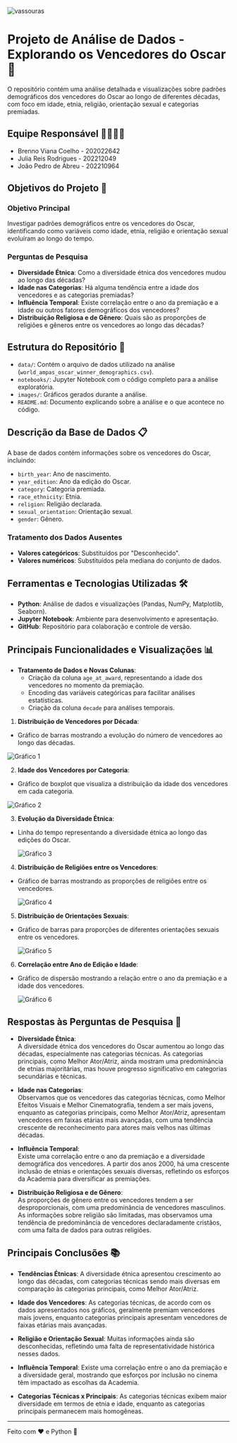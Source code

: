 ![vassouras](image/Horizontal.png)

# Projeto de Análise de Dados - Explorando os Vencedores do Oscar 🎥

O repositório contém uma análise detalhada e visualizações sobre padrões demográficos dos vencedores do Oscar ao longo de diferentes décadas, com foco em idade, etnia, religião, orientação sexual e categorias premiadas.

## Equipe Responsável 👩‍💻👨‍💻
- Brenno Viana Coelho - 202022642
- Julia Reis Rodrigues - 202212049
- João Pedro de Abreu - 202210964

## Objetivos do Projeto 🎯

### Objetivo Principal
Investigar padrões demográficos entre os vencedores do Oscar, identificando como variáveis como idade, etnia, religião e orientação sexual evoluíram ao longo do tempo.

### Perguntas de Pesquisa
- **Diversidade Étnica**: Como a diversidade étnica dos vencedores mudou ao longo das décadas?
- **Idade nas Categorias**: Há alguma tendência entre a idade dos vencedores e as categorias premiadas?
- **Influência Temporal**: Existe correlação entre o ano da premiação e a idade ou outros fatores demográficos dos vencedores?
- **Distribuição Religiosa e de Gênero**: Quais são as proporções de religiões e gêneros entre os vencedores ao longo das décadas?

## Estrutura do Repositório 📁
- `data/`: Contém o arquivo de dados utilizado na análise (`world_ampas_oscar_winner_demographics.csv`).
- `notebooks/`: Jupyter Notebook com o código completo para a análise exploratória.
- `images/`: Gráficos gerados durante a análise.
- `README.md`: Documento explicando sobre a análise e o que acontece no código.

## Descrição da Base de Dados 📋
A base de dados contém informações sobre os vencedores do Oscar, incluindo:
- `birth_year`: Ano de nascimento.
- `year_edition`: Ano da edição do Oscar.
- `category`: Categoria premiada.
- `race_ethnicity`: Etnia.
- `religion`: Religião declarada.
- `sexual_orientation`: Orientação sexual.
- `gender`: Gênero.

### Tratamento dos Dados Ausentes
- **Valores categóricos**: Substituídos por "Desconhecido".
- **Valores numéricos**: Substituídos pela mediana do conjunto de dados.

## Ferramentas e Tecnologias Utilizadas 🛠️
- **Python**: Análise de dados e visualizações (Pandas, NumPy, Matplotlib, Seaborn).
- **Jupyter Notebook**: Ambiente para desenvolvimento e apresentação.
- **GitHub**: Repositório para colaboração e controle de versão.

## Principais Funcionalidades e Visualizações 📊
- **Tratamento de Dados e Novas Colunas**:
  - Criação da coluna `age_at_award`, representando a idade dos vencedores no momento da premiação.
  - Encoding das variáveis categóricas para facilitar análises estatísticas.
  - Criação da coluna `decade` para análises temporais.
  
1. **Distribuição de Vencedores por Década**:
  - Gráfico de barras mostrando a evolução do número de vencedores ao longo das décadas.
  
  ![Gráfico 1](image/grafico1.png)

2. **Idade dos Vencedores por Categoria**:
  - Gráfico de boxplot que visualiza a distribuição da idade dos vencedores em cada categoria.

  ![Gráfico 2](image/grafico2.png)

3. **Evolução da Diversidade Étnica**:
  - Linha do tempo representando a diversidade étnica ao longo das edições do Oscar.

    ![Gráfico 3](image/grafico3.png)

4. **Distribuição de Religiões entre os Vencedores**:
  - Gráfico de barras mostrando as proporções de religiões entre os vencedores.

    ![Gráfico 4](image/grafico4.png)



5. **Distribuição de Orientações Sexuais**:
  - Gráfico de barras para proporções de diferentes orientações sexuais entre os vencedores.

    ![Gráfico 5](image/grafico5.png)

6. **Correlação entre Ano de Edição e Idade**:
  - Gráfico de dispersão mostrando a relação entre o ano da premiação e a idade dos vencedores.

    ![Gráfico 6](image/grafico6.png)


## Respostas às Perguntas de Pesquisa 🧐

- **Diversidade Étnica**:  
  A diversidade étnica dos vencedores do Oscar aumentou ao longo das décadas, especialmente nas categorias técnicas. As categorias principais, como Melhor Ator/Atriz, ainda mostram uma predominância de etnias majoritárias, mas houve progresso significativo em categorias secundárias e técnicas.

- **Idade nas Categorias**:  
  Observamos que os vencedores das categorias técnicas, como Melhor Efeitos Visuais e Melhor Cinematografia, tendem a ser mais jovens, enquanto as categorias principais, como Melhor Ator/Atriz, apresentam vencedores em faixas etárias mais avançadas, com uma tendência crescente de reconhecimento para atores mais velhos nas últimas décadas.

- **Influência Temporal**:  
  Existe uma correlação entre o ano da premiação e a diversidade demográfica dos vencedores. A partir dos anos 2000, há uma crescente inclusão de etnias e orientações sexuais diversas, refletindo os esforços da Academia para diversificar as premiações.

- **Distribuição Religiosa e de Gênero**:  
  As proporções de gênero entre os vencedores tendem a ser desproporcionais, com uma predominância de vencedores masculinos. As informações sobre religião são limitadas, mas observamos uma tendência de predominância de vencedores declaradamente cristãos, com uma falta de dados para outras religiões.

## Principais Conclusões 📚
- **Tendências Étnicas**:
  A diversidade étnica apresentou crescimento ao longo das décadas, com categorias técnicas sendo mais diversas em comparação às categorias principais, como Melhor Ator/Atriz.

- **Idade dos Vencedores**:
  As categorias técnicas, de acordo com os dados apresentados nos gráficos, geralmente  premiam vencedores mais jovens, enquanto categorias principais apresentam vencedores de faixas etárias mais avançadas.

- **Religião e Orientação Sexual**:
  Muitas informações ainda são desconhecidas, refletindo uma falta de representatividade histórica nesses dados.

- **Influência Temporal**:
  Existe uma correlação entre o ano da premiação e a diversidade geral, mostrando que esforços por inclusão no cinema têm impactado as escolhas da Academia.

- **Categorias Técnicas x Principais**:
  As categorias técnicas exibem maior diversidade em termos de etnia e idade, enquanto as categorias principais permanecem mais homogêneas.

---

Feito com ❤️ e Python 🐍
